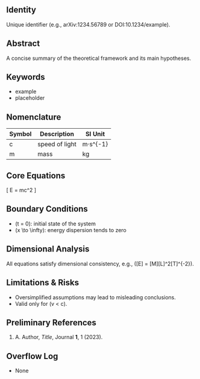 <!-- mandatory fields: identity, abstract, keywords, nomenclature, core_equations, boundary_conditions, dimensional_analysis, limitations_risks, preliminary_references, overflow_log -->

## Identity
Unique identifier (e.g., arXiv:1234.56789 or DOI:10.1234/example).

## Abstract
A concise summary of the theoretical framework and its main hypotheses.

## Keywords
- example
- placeholder

## Nomenclature
| Symbol | Description | SI Unit |
|--------|-------------|---------|
| c      | speed of light | m·s^{-1} |
| m      | mass | kg |

## Core Equations
\[
E = mc^2
\]

## Boundary Conditions
- \(t = 0\): initial state of the system
- \(x \to \infty\): energy dispersion tends to zero

## Dimensional Analysis
All equations satisfy dimensional consistency, e.g., \([E] = [M][L]^2[T]^{-2}\).

## Limitations & Risks
- Oversimplified assumptions may lead to misleading conclusions.
- Valid only for \(v < c\).

## Preliminary References
1. A. Author, *Title*, Journal **1**, 1 (2023).

## Overflow Log
- None
